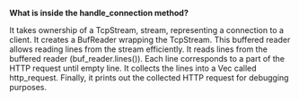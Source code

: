 **What is inside the handle_connection method?**

It takes ownership of a TcpStream, stream, representing a connection to a client. It creates a BufReader wrapping the TcpStream. This buffered reader allows reading lines from the stream efficiently. It reads lines from the buffered reader (buf_reader.lines()). Each line corresponds to a part of the HTTP request until empty line. It collects the lines into a Vec<String> called http_request. Finally, it prints out the collected HTTP request for debugging purposes.